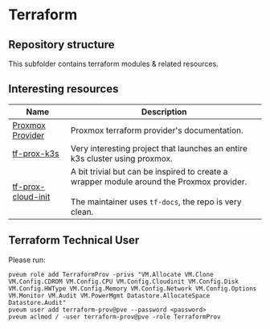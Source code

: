 # Terraform

## Repository structure

This subfolder contains terraform modules & related resources.

## Interesting resources

| Name                                                                                    | Description                                                                                                                                                |
|-----------------------------------------------------------------------------------------|------------------------------------------------------------------------------------------------------------------------------------------------------------|
| [Proxmox Provider](https://registry.terraform.io/providers/Telmate/proxmox/latest/docs) | Proxmox terraform provider's documentation.                                                                                                                |
| [tf-prox-k3s](https://github.com/fvumbaca/terraform-proxmox-k3s )                       | Very interesting project that launches an entire k3s cluster using proxmox.                                                                                |
| [tf-prox-cloud-init](https://github.com/sdhibit/terraform-proxmox-cloud-init-vm)        | A bit trivial but can be inspired to create a wrapper module around the Proxmox provider.<br/><br/> The maintainer uses `tf-docs`, the repo is very clean. |

## Terraform Technical User

Please run:
```shell
pveum role add TerraformProv -privs "VM.Allocate VM.Clone VM.Config.CDROM VM.Config.CPU VM.Config.Cloudinit VM.Config.Disk VM.Config.HWType VM.Config.Memory VM.Config.Network VM.Config.Options VM.Monitor VM.Audit VM.PowerMgmt Datastore.AllocateSpace Datastore.Audit"
pveum user add terraform-prov@pve --password <password>
pveum aclmod / -user terraform-prov@pve -role TerraformProv
```